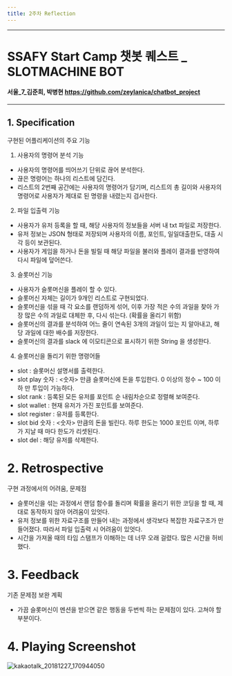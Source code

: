 ```yaml
---
title: 2주차 Reflection
---
```

---
# SSAFY Start Camp 챗봇 퀘스트 _ SLOTMACHINE BOT
#### 서울_7_김준희, 박병현 https://github.com/zeylanica/chatbot_project
---

## 1. Specification
구현된 어플리케이션의 주요 기능

1. 사용자의 명령어 분석 기능
  - 사용자의 명령어를 띄어쓰기 단위로 끊어 분석한다.
  - 끊은 명령어는 하나의 리스트에 담긴다. 
  - 리스트의 2번째 공간에는 사용자의 명령어가 담기며, 리스트의 총 길이와 사용자의 명령어로 사용자가 제대로 된 명령을 내렸는지 검사한다.  
2. 파일 입출력 기능
  - 사용자가 유저 등록을 할 때, 해당 사용자의 정보들을 서버 내 txt 파일로 저장한다.
  - 유저 정보는 JSON 형태로 저장되며 사용자의 이름, 포인트, 일일대출한도, 대출 시각 등이 보관된다.
  - 사용자가 게임을 하거나 돈을 빌릴 때 해당 파일을 불러와 플레이 결과를 반영하여 다시 파일에 덮어쓴다.  
3. 슬롯머신 기능
  - 사용자가 슬롯머신을 플레이 할 수 있다.
  - 슬롯머신 자체는 길이가 9개인 리스트로 구현되었다.
  - 슬롯머신을 섞을 때 각 요소를 랜덤하게 섞어, 이후 가장 적은 수의 과일을 찾아 가장 많은 수의 과일로 대체한 후, 다시 섞는다. (확률을 올리기 위함)
  - 슬롯머신의 결과를 분석하여 어느 줄이 연속된 3개의 과일이 있는 지 알아내고, 해당 과일에 대한 배수를 저장한다.
  - 슬롯머신의 결과를 slack 에 이모티콘으로 표시하기 위한 String 을 생성한다.  
4. 슬롯머신을 돌리기 위한 명령어들
  - slot            : 슬롯머신 설명서를 출력한다.
  - slot play 숫자  : <숫자> 만큼 슬롯머신에 돈을 투입한다. 0 이상의 정수 ~ 100 이하 만 투입이 가능하다.
  - slot rank       : 등록된 모든 유저를 포인트 순 내림차순으로 정렬해 보여준다.
  - slot wallet     : 현재 유저가 가진 포인트를 보여준다.
  - slot register   : 유저를 등록한다.
  - slot bid 숫자   : <숫자> 만큼의 돈을 빌린다. 하루 한도는 1000 포인트 이며, 하루가 지날 때 마다 한도가 리셋된다.
  - slot del        : 해당 유저를 삭제한다.

# 2. Retrospective
구현 과정에서의 어려움, 문제점
  - 슬롯머신을 섞는 과정에서 랜덤 함수를 돌리며 확률을 올리기 위한 코딩을 할 때, 제대로 동작하지 않아 어려움이 있엇다.
  - 유저 정보를 위한 자료구조를 만들어 내는 과정에서 생각보다 복잡한 자료구조가 만들어졌다. 따라서 파일 입출력 시 어려움이 있엇다.
  - 시간을 가져올 때의 타임 스탬프가 이해하는 데 너무 오래 걸렸다. 많은 시간을 허비했다.
  
# 3. Feedback
기존 문제점 보완 계획
  - 가끔 슬롯머신이 멘션을 받으면 같은 행동을 두번씩 하는 문제점이 있다. 고쳐야 할 부분이다.
  
# 4. Playing Screenshot
![kakaotalk_20181227_170944050](https://user-images.githubusercontent.com/46038536/50471986-4d9b2d00-09fa-11e9-9c56-4633e1d4b28c.jpg)
